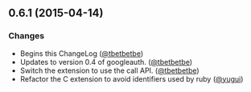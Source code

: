 ## 0.6.1 (2015-04-14)

### Changes

* Begins this ChangeLog ([@tbetbetbe][])
* Updates to version 0.4 of googleauth. ([@tbetbetbe][])
* Switch the extension to use the call API. ([@tbetbetbe][])
* Refactor the C extension to avoid identifiers used by ruby ([@yugui][])

[@tbetbetbe]: https://github.com/tbetbetbe
[@yugui]: https://github.com/yugui
